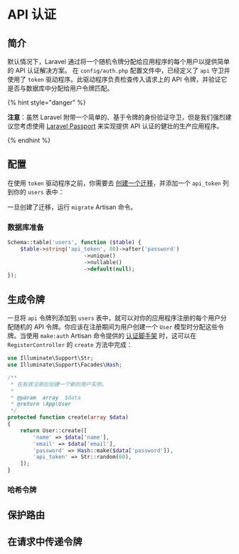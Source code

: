 # API 认证

## 简介

默认情况下，Laravel 通过将一个随机令牌分配给应用程序的每个用户以提供简单的 API 认证解决方案。 在 `config/auth.php` 配置文件中，已经定义了 `api` 守卫并使用了 `token` 驱动程序。此驱动程序负责检查传入请求上的 API 令牌，并验证它是否与数据库中分配给用户令牌匹配。

{% hint style="danger" %}

**注意**：虽然 Laravel 附带一个简单的、基于令牌的身份验证守卫，但是我们强烈建议您考虑使用 [Laravel Passport](https://laravel.com/docs/5.8/passport) 来实现提供 API 认证的健壮的生产应用程序。

{% endhint %}

## 配置

在使用 `token` 驱动程序之前，你需要去 [创建一个迁移](https://laravel.com/docs/5.8/migrations)，并添加一个 `api_token` 列到你的 `users` 表中：

一旦创建了迁移，运行 `migrate` Artisan 命令。

### 数据库准备

```php
Schema::table('users', function ($table) {
    $table->string('api_token', 80)->after('password')
                        ->unique()
                        ->nullable()
                        ->default(null);
});
```

## 生成令牌

一旦将 `api` 令牌列添加到 `users` 表中，就可以对你的应用程序注册的每个用户分配随机的 API 令牌。你应该在注册期间为用户创建一个 `User` 模型时分配这些令牌。当使用 `make:auth` Artisan 命令提供的 [认证脚手架](https://laravel.com/docs/5.8/authentication#authentication-quickstart) 时，这可以在 `RegisterController` 的 `create` 方法中完成：

```php
use Illuminate\Support\Str;
use Illuminate\Support\Facades\Hash;

/**
 * 在有效注册后创建一个新的用户实例。
 *
 * @param  array  $data
 * @return \App\User
 */
protected function create(array $data)
{
    return User::create([
        'name' => $data['name'],
        'email' => $data['email'],
        'password' => Hash::make($data['password']),
        'api_token' => Str::random(60),
    ]);
}
```

### 哈希令牌

## 保护路由

## 在请求中传递令牌
